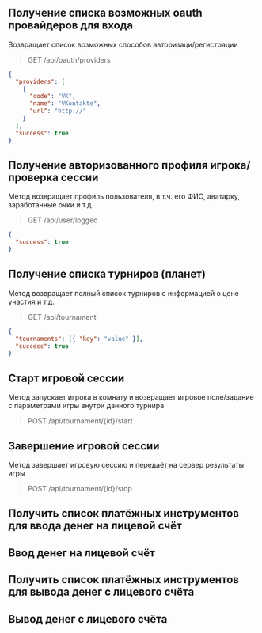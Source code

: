 ## Получение списка возможных oauth провайдеров для входа

Возвращает список возможных способов авторизаци/регистрации

> GET /api/oauth/providers

```json
{
  "providers": [
    {
      "code": "VK",
      "name": "VKontakte",
      "url": "http://"
    }
  ],
  "success": true
}
```

## Получение авторизованного профиля игрока/проверка сессии

Метод возвращает профиль пользователя, в т.ч. его ФИО, аватарку, заработанные очки и т.д.

> GET /api/user/logged

```json
{
  "success": true
}
```

## Получение списка турниров (планет)

Метод возвращает полный список турниров с информацией о цене участия и т.д.

> GET /api/tournament

```json
{
  "tournaments": [{ "key": "value" }],
  "success": true
}
```

## Старт игровой сессии

Метод запускает игрока в комнату и возвращает игровое поле/задание с параметрами игры внутри данного турнира

> POST /api/tournament/{id}/start

## Завершение игровой сессии

Метод завершает игровую сессию и передаёт на сервер результаты игры

> POST /api/tournament/{id}/stop

## Получить список платёжных инструментов для ввода денег на лицевой счёт

## Ввод денег на лицевой счёт

## Получить список платёжных инструментов для вывода денег с лицевого счёта

## Вывод денег с лицевого счёта
